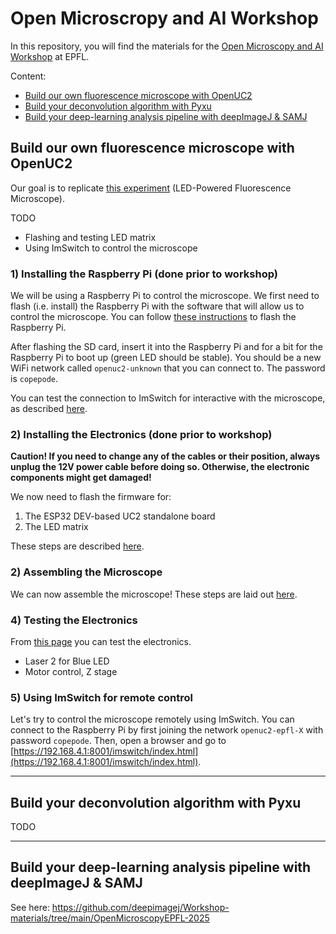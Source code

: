 # Open Microscropy and AI Workshop

In this repository, you will find the materials for the [Open Microscopy and AI Workshop](https://www.epfl-open-microscopy.com/) at EPFL.

Content:
- [Build our own fluorescence microscope with OpenUC2](#build-our-own-fluorescence-microscope-with-openuc2)
- [Build your deconvolution algorithm with Pyxu](#build-your-deconvolution-algorithm-with-pyxu)
- [Build your deep-learning analysis pipeline with deepImageJ & SAMJ](#build-your-deep-learning-analysis-pipeline-with-deepimagej--samj)


## Build our own fluorescence microscope with OpenUC2

Our goal is to replicate [this experiment](https://openuc2.github.io/docs/Toolboxes/DiscoveryFluorescence/LED_Fluoresence_microscope/) (LED-Powered Fluorescence Microscope).

TODO
- Flashing and testing LED matrix
- Using ImSwitch to control the microscope


### 1) Installing the Raspberry Pi (done prior to workshop)

We will be using a Raspberry Pi to control the microscope. We first need to flash (i.e. install) the Raspberry Pi with the software that will allow us to control the microscope. You can follow [these instructions](https://openuc2.github.io/docs/ImSwitch/ImSwitchOnRaspi/#how-to-use-the-pre-built-image) to flash the Raspberry Pi.

After flashing the SD card, insert it into the Raspberry Pi and for a bit for the Raspberry Pi to boot up (green LED should be stable). You should be a new WiFi network called `openuc2-unknown` that you can connect to. The password is `copepode`. 

You can test the connection to ImSwitch for interactive with the microscope, as described [here](https://openuc2.github.io/docs/ImSwitch/ImSwitchOnRaspi/#connecting-to-the-raspberry-pi).

### 2) Installing the Electronics (done prior to workshop)

**Caution! If you need to change any of the cables or their position, always unplug the 12V power cable before doing so. Otherwise, the electronic components might get damaged!**

We now need to flash the firmware for:

1. The ESP32 DEV-based UC2 standalone board
2. The LED matrix

These steps are described [here](https://openuc2.github.io/docs/Toolboxes/DiscoveryFluorescence/LED_Fluoresence_microscope/#22-flashing-the-esp32-firmware).

### 2) Assembling the Microscope

We can now assemble the microscope! These steps are laid out [here](https://openuc2.github.io/docs/Toolboxes/DiscoveryFluorescence/LED_Fluoresence_microscope/#step-1-assemble-the-microscope).


### 4) Testing the Electronics

From [this page](https://youseetoo.github.io/indexWebSerialTest.html) you can test the electronics.
- Laser 2 for Blue LED
- Motor control, Z stage

### 5) Using ImSwitch for remote control

Let's try to control the microscope remotely using ImSwitch. You can connect to the Raspberry Pi by first joining the network `openuc2-epfl-X` with password `copepode`. Then, open a browser and go to [https://192.168.4.1:8001/imswitch/index.html](https://192.168.4.1:8001/imswitch/index.html).

---

## Build your deconvolution algorithm with Pyxu

TODO

---
## Build your deep-learning analysis pipeline with deepImageJ & SAMJ

See here: https://github.com/deepimagej/Workshop-materials/tree/main/OpenMicroscopyEPFL-2025